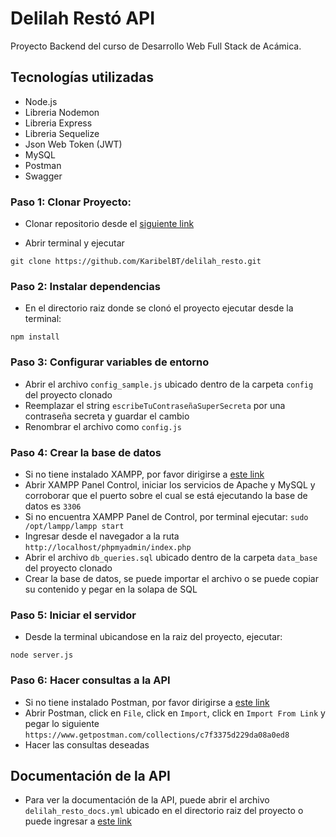 # Delilah Restó API

Proyecto Backend del curso de Desarrollo Web Full Stack de Acámica.

## Tecnologías utilizadas

- Node.js
- Libreria Nodemon
- Libreria Express
- Libreria Sequelize
- Json Web Token (JWT)
- MySQL
- Postman
- Swagger

### Paso 1: Clonar Proyecto:

- Clonar repositorio desde el [siguiente link](https://github.com/KaribelBT/delilah_resto.git)

- Abrir terminal y ejecutar

`git clone https://github.com/KaribelBT/delilah_resto.git`

### Paso 2: Instalar dependencias

- En el directorio raiz donde se clonó el proyecto ejecutar desde la terminal:

`npm install`

### Paso 3: Configurar variables de entorno

- Abrir el archivo `config_sample.js` ubicado dentro de la carpeta `config` del proyecto clonado
- Reemplazar el string `escribeTuContraseñaSuperSecreta` por una contraseña secreta y guardar el cambio
- Renombrar el archivo como `config.js`

### Paso 4: Crear la base de datos

- Si no tiene instalado XAMPP, por favor dirigirse a [este link](https://www.apachefriends.org/es/index.html)
- Abrir XAMPP Panel Control, iniciar los servicios de Apache y MySQL y corroborar que el puerto sobre el cual se está ejecutando la base de datos es `3306`
- Si no encuentra XAMPP Panel de Control, por terminal ejecutar:
  `sudo /opt/lampp/lampp start`
- Ingresar desde el navegador a la ruta `http://localhost/phpmyadmin/index.php`
- Abrir el archivo `db_queries.sql` ubicado dentro de la carpeta `data_base` del proyecto clonado
- Crear la base de datos, se puede importar el archivo o se puede copiar su contenido y pegar en la solapa de SQL

### Paso 5: Iniciar el servidor

- Desde la terminal ubicandose en la raiz del proyecto, ejecutar:

`node server.js`

### Paso 6: Hacer consultas a la API

- Si no tiene instalado Postman, por favor dirigirse a [este link](https://www.postman.com/downloads/)
- Abrir Postman, click en `File`, click en `Import`, click en `Import From Link` y pegar lo siguiente `https://www.getpostman.com/collections/c7f3375d229da08a0ed8`
- Hacer las consultas deseadas

## Documentación de la API

- Para ver la documentación de la API, puede abrir el archivo `delilah_resto_docs.yml` ubicado en el directorio raiz del proyecto o puede ingresar a [este link](https://app.swaggerhub.com/apis/KaribelBT/delilah_resto_documentation/1.0.0)
